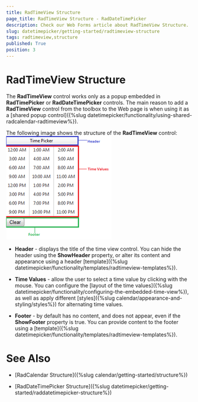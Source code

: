 ```yaml
---
title: RadTimeView Structure
page_title: RadTimeView Structure - RadDateTimePicker
description: Check our Web Forms article about RadTimeView Structure.
slug: datetimepicker/getting-started/radtimeview-structure
tags: radtimeview,structure
published: True
position: 3
---
```


# RadTimeView Structure



The **RadTimeView** control works only as a popup embedded in **RadTimePicker** or **RadDateTimePicker** controls. The main reason to add a **RadTimeView** control from the toolbox to the Web page is when using it as a [shared popup control]({%slug datetimepicker/functionality/using-shared-radcalendar-radtimeview%}).

The following image shows the structure of the **RadTimeView** control:
![Overview of RadTimeView structure](images/calendar_overviewtimeviewstructure_001.png)

* **Header** - displays the title of the time view control. You can hide the header using the **ShowHeader** property, or alter its content and appearance using a header [template]({%slug datetimepicker/functionality/templates/radtimeview-templates%}).

* **Time Values** - allow the user to select a time value by clicking with the mouse. You can configure the [layout of the time values]({%slug datetimepicker/functionality/configuring-the-embedded-time-view%}), as well as apply different [styles]({%slug calendar/appearance-and-styling/styles%}) for alternating time values.

* **Footer** - by default has no content, and does not appear, even if the **ShowFooter** property is true. You can provide content to the footer using a [template]({%slug datetimepicker/functionality/templates/radtimeview-templates%}).

# See Also

 * [RadCalendar Structure]({%slug calendar/getting-started/structure%})

 * [RadDateTimePicker Structure]({%slug datetimepicker/getting-started/raddatetimepicker-structure%})
